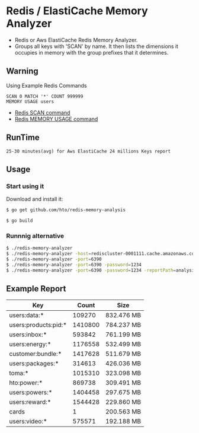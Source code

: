 # Redis / ElastiCache Memory Analyzer
- Redis or Aws ElastiCache Redis Memory Analyzer.
- Groups all keys with 'SCAN' by name. It then lists the dimensions it occupies in memory with the group prefixes that it determines. 

## Warning
Using Example Redis Commands
```
SCAN 0 MATCH '*' COUNT 999999
MEMORY USAGE users
```
- [Redis SCAN command](https://redis.io/commands/scan)
- [Redis MEMORY USAGE command](https://redis.io/commands/memory-usage)

## RunTime
```
25-30 minutes(avg) for Aws ElastiCache 24 millions Keys report
```

## Usage

### Start using it

Download and install it:

```sh
$ go get github.com/hto/redis-memory-analysis
```

```sh
$ go build
```

### Runnnig alternative
```sh
$ ./redis-memory-analyzer 
$ ./redis-memory-analyzer -host=rediscluster-0001111.cache.amazonaws.com
$ ./redis-memory-analyzer -port=6390
$ ./redis-memory-analyzer -port=6390 -password=1234
$ ./redis-memory-analyzer -port=6390 -password=1234 -reportPath=analysis
```

## Example Report

|Key|Count                        |Size  |
|---|-----------------------------|------|
|users:data:*|109270                       |832.476 MB|
|users:products:pid:*|1410800                      |784.237 MB|
|users:inbox:*|593842                       |761.199 MB|
|users:energy:*|1176558                      |532.499 MB|
|customer:bundle:*|1417628                      |511.679 MB|
|users:packages:*|314613                       |426.036 MB|
|toma:*|1015310                      |323.098 MB|
|hto:power:*|869738                       |309.491 MB|
|users:powers:*|1404458                      |297.675 MB|
|users:reward:*|1544428                      |229.860 MB|
|cards|1                            |200.563 MB|
|users:video:*|575571                       |192.188 MB|

